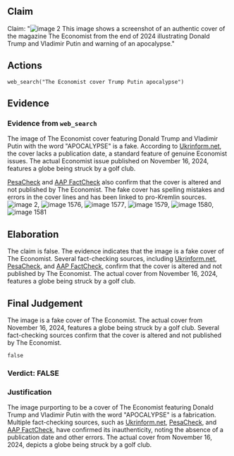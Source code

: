 ## Claim
Claim: "![image 2](media/3.jpg) This image shows a screenshot of an authentic cover of the magazine The Economist from the end of 2024 illustrating Donald Trump and Vladimir Putin and warning of an apocalypse."

## Actions
```
web_search("The Economist cover Trump Putin apocalypse")
```

## Evidence
### Evidence from `web_search`
The image of The Economist cover featuring Donald Trump and Vladimir Putin with the word "APOCALYPSE" is a fake. According to [Ukrinform.net](https://www.ukrinform.net/rubric-factcheck/3930063-russian-propaganda-fabricates-the-economist-cover-about-beginning-of-world-war-iii.html), the cover lacks a publication date, a standard feature of genuine Economist issues. The actual Economist issue published on November 16, 2024, features a globe being struck by a golf club.

[PesaCheck](https://pesacheck.org/altered-this-front-cover-was-not-published-by-the-economist-cd0c20d99b9b) and [AAP FactCheck](https://www.aap.com.au/factcheck/fake-economist-apocalypse-cover-linked-to-pro-kremlin-propaganda/) also confirm that the cover is altered and not published by The Economist. The fake cover has spelling mistakes and errors in the cover lines and has been linked to pro-Kremlin sources. ![image 2](media/3.jpg), ![image 1576](media/2025-08-07_18-51-1754592678-969305.jpg), ![image 1577](media/2025-08-07_18-51-1754592679-963678.jpg), ![image 1579](media/2025-08-07_18-51-1754592681-032877.jpg), ![image 1580](media/2025-08-07_18-51-1754592718-848212.jpg), ![image 1581](media/2025-08-07_18-52-1754592726-018223.jpg)


## Elaboration
The claim is false. The evidence indicates that the image is a fake cover of The Economist. Several fact-checking sources, including [Ukrinform.net](https://www.ukrinform.net/rubric-factcheck/3930063-russian-propaganda-fabricates-the-economist-cover-about-beginning-of-world-war-iii.html), [PesaCheck](https://pesacheck.org/altered-this-front-cover-was-not-published-by-the-economist-cd0c20d99b9b), and [AAP FactCheck](https://www.aap.com.au/factcheck/fake-economist-apocalypse-cover-linked-to-pro-kremlin-propaganda/), confirm that the cover is altered and not published by The Economist. The actual cover from November 16, 2024, features a globe being struck by a golf club.


## Final Judgement
The image is a fake cover of The Economist. The actual cover from November 16, 2024, features a globe being struck by a golf club. Several fact-checking sources confirm that the cover is altered and not published by The Economist.

`false`

### Verdict: FALSE

### Justification
The image purporting to be a cover of The Economist featuring Donald Trump and Vladimir Putin with the word "APOCALYPSE" is a fabrication. Multiple fact-checking sources, such as [Ukrinform.net](https://www.ukrinform.net/rubric-factcheck/3930063-russian-propaganda-fabricates-the-economist-cover-about-beginning-of-world-war-iii.html), [PesaCheck](https://pesacheck.org/altered-this-front-cover-was-not-published-by-the-economist-cd0c20d99b9b), and [AAP FactCheck](https://www.aap.com.au/factcheck/fake-economist-apocalypse-cover-linked-to-pro-kremlin-propaganda/), have confirmed its inauthenticity, noting the absence of a publication date and other errors. The actual cover from November 16, 2024, depicts a globe being struck by a golf club.
